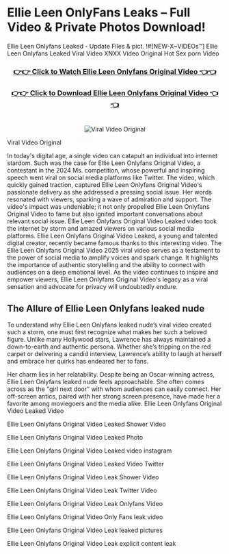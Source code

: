 # Ellie Leen OnlyFans Leaks – Full Video & Private Photos Download!

Ellie Leen Onlyfans Leaked - Update Files & pict. !#[NEW-X~VIDEOs™] Ellie Leen Onlyfans Leaked Viral Video XNXX Video Original Hot Sex porn Video
<br>
<div align="center">
<h3><a href="https://links2leaks.com?utm_source=ellieleen&utm_medium=gitlong" rel="nofollow">👉👉 Click to Watch Ellie Leen Onlyfans Original Video 👈👈</a></h3>
<h3><a href="https://links2leaks.com?utm_source=ellieleen&utm_medium=gitlong" rel="nofollow">👉👉 Click to Download Ellie Leen Onlyfans Original Video 👈👈</a></h3>
<br>
<a href="https://links2leaks.com?utm_source=ellieleen&utm_medium=gitlong" rel="nofollow"><img src="https://i.ibb.co/Gkj2r4b/banner.png" alt="Viral Video Original" style="max-width: 100%; display: inline-block;" data-target="animated-image.originalImage"></a>
</div>

Viral Video Original

In today's digital age, a single video can catapult an individual into internet stardom. Such was the case for Ellie Leen Onlyfans Original Video, a contestant in the 2024 Ms. competition, whose powerful and inspiring speech went viral on social media platforms like Twitter.
The video, which quickly gained traction, captured Ellie Leen Onlyfans Original Video's passionate delivery as she addressed a pressing social issue. Her words resonated with viewers, sparking a wave of admiration and support. The video's impact was undeniable; it not only propelled Ellie Leen Onlyfans Original Video to fame but also ignited important conversations about relevant social issue.
Ellie Leen Onlyfans Original Video Leaked video took the internet by storm and amazed viewers on various social media platforms. Ellie Leen Onlyfans Original Video Leaked, a young and talented digital creator, recently became famous thanks to this interesting video.
The Ellie Leen Onlyfans Original Video 2025 viral video serves as a testament to the power of social media to amplify voices and spark change. It highlights the importance of authentic storytelling and the ability to connect with audiences on a deep emotional level. As the video continues to inspire and empower viewers, Ellie Leen Onlyfans Original Video's legacy as a viral sensation and advocate for privacy will undoubtedly endure.

<h2>The Allure of Ellie Leen Onlyfans leaked nude</h2>


To understand why Ellie Leen Onlyfans leaked nude’s viral video created such a storm, one must first recognize what makes her such a beloved figure. Unlike many Hollywood stars, Lawrence has always maintained a down-to-earth and authentic persona. Whether she’s tripping on the red carpet or delivering a candid interview, Lawrence’s ability to laugh at herself and embrace her quirks has endeared her to fans.

Her charm lies in her relatability. Despite being an Oscar-winning actress, Ellie Leen Onlyfans leaked nude feels approachable. She often comes across as the "girl next door" with whom audiences can easily connect. Her off-screen antics, paired with her strong screen presence, have made her a favorite among moviegoers and the media alike.
Ellie Leen Onlyfans Original Video Leaked Video

Ellie Leen Onlyfans Original Video Leaked Shower Video

Ellie Leen Onlyfans Original Video Leaked Photo

Ellie Leen Onlyfans Original Video Leaked video instagram

Ellie Leen Onlyfans Original Video Leaked Video Twitter

Ellie Leen Onlyfans Original Video Leak Shower Video

Ellie Leen Onlyfans Original Video Leak Twitter Video

Ellie Leen Onlyfans Original Video Leak Onlyfans Video

Ellie Leen Onlyfans Original Video Only Fans leak video

Ellie Leen Onlyfans Original Video Leak leaked pictures

Ellie Leen Onlyfans Original Video Leak explicit content leak